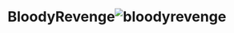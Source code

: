 # BloodyRevenge![bloodyrevenge](https://user-images.githubusercontent.com/121312707/229456711-b2622264-d0c8-4e7b-8fb5-7b5440a1cc16.png)
